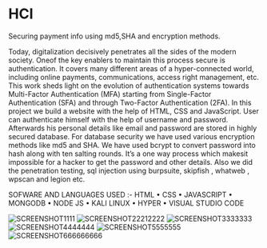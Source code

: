 # HCI
Securing payment info using md5,SHA and encryption methods.

Today, digitalization decisively penetrates all the sides of the modern society. Oneof the key enablers to maintain this process secure is authentication.
It covers many different areas of a hyper-connected world, including online payments, communications, access right management, etc.
This work sheds light on the evolution of authentication systems towards Multi-Factor Authentication (MFA) starting from Single-Factor Authentication (SFA) and through Two-Factor Authentication (2FA).
In this project we build a website with the help of HTML, CSS and JavaScript. User can authenticate himself with the help of username and password. Afterwards his personal details like email and password are stored in highly secured database.
For database security we have used various encryption methods like md5 and SHA. We have used bcrypt to convert password into hash along with ten salting rounds. It’s a one way process which makesit impossible for a hacker to get the password and other details.
Also we did the penetration testing, sql injection using burpsuite, skipfish , whatweb , wpscan and legion etc.

SOFWARE AND LANGUAGES USED :-
  HTML
• CSS
• JAVASCRIPT
• MONGODB
• NODE JS
• KALI LINUX
• HYPER
• VISUAL STUDIO CODE

![SCREENSHOT1111](https://user-images.githubusercontent.com/131273642/233110289-6a2dcab3-9b4c-416d-8eb9-984efa456ddd.png)
![SCREENSHOT22212222](https://user-images.githubusercontent.com/131273642/233110663-1eec1095-5d26-43e4-91c2-0b809b82cc6c.png)
![SCREENSHOT3333333](https://user-images.githubusercontent.com/131273642/233110708-0793125a-eb28-49ef-a657-ac4770095128.png)
![SCREENSHOT4444444](https://user-images.githubusercontent.com/131273642/233110735-27046271-6ec8-4e82-bc1b-a4c2f11c1f3e.png)
![SCREENSHOT5555555](https://user-images.githubusercontent.com/131273642/233110755-0ec207a2-61c5-4e25-b7af-70175d9c0342.png)
![SCREENSHOT666666666](https://user-images.githubusercontent.com/131273642/233110789-73584cf6-d12b-4616-b971-64d895f06fce.png)

